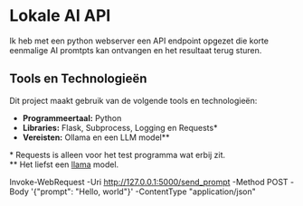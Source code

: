 # Lokale AI API
Ik heb met een python webserver een API endpoint opgezet die korte eenmalige AI promtpts kan ontvangen en het resultaat terug sturen.

## Tools en Technologieën

Dit project maakt gebruik van de volgende tools en technologieën:
- **Programmeertaal:** Python
- **Libraries:** Flask, Subprocess, Logging en Requests*
- **Vereisten:** Ollama en een LLM model**

\* Requests is alleen voor het test programma wat erbij zit.
<br>
** Het liefst een [llama](https://www.llama.com/) model.

Invoke-WebRequest -Uri http://127.0.0.1:5000/send_prompt -Method POST -Body '{"prompt": "Hello, world"}' -ContentType "application/json"
